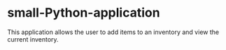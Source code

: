 # small-Python-application
This application allows the user to add items to an inventory and view the current inventory.
